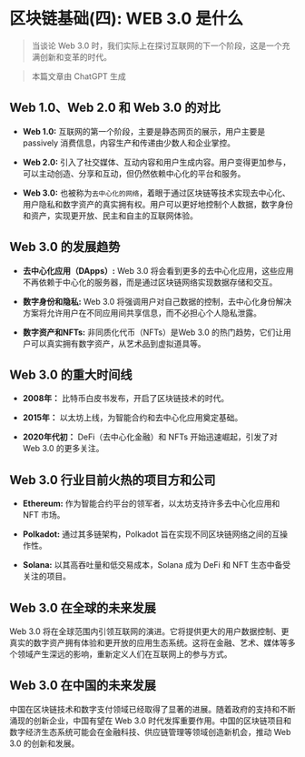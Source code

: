 # 区块链基础(四): WEB 3.0 是什么

> 当谈论 Web 3.0 时，我们实际上在探讨互联网的下一个阶段，这是一个充满创新和变革的时代。

> 本篇文章由 ChatGPT 生成

## Web 1.0、Web 2.0 和 Web 3.0 的对比

- **Web 1.0:** 互联网的第一个阶段，主要是静态网页的展示，用户主要是 passively 消费信息，内容生产和传递由少数人和企业掌控。

- **Web 2.0:** 引入了社交媒体、互动内容和用户生成内容。用户变得更加参与，可以主动创造、分享和互动，但仍然依赖中心化的平台和服务。

- **Web 3.0:** 也被称为`去中心化的网络`，着眼于通过区块链等技术实现去中心化、用户隐私和数字资产的真实拥有权。用户可以更好地控制个人数据，数字身份和资产，实现更开放、民主和自主的互联网体验。

## Web 3.0 的发展趋势

- **去中心化应用（DApps）:** Web 3.0 将会看到更多的去中心化应用，这些应用不再依赖于中心化的服务器，而是通过区块链网络实现数据存储和交互。

- **数字身份和隐私:** Web 3.0 将强调用户对自己数据的控制，去中心化身份解决方案将允许用户在不同应用间共享信息，而不必担心个人隐私泄露。

- **数字资产和NFTs:** 非同质化代币（NFTs）是Web 3.0 的热门趋势，它们让用户可以真实拥有数字资产，从艺术品到虚拟道具等。

## Web 3.0 的重大时间线

- **2008年：** 比特币白皮书发布，开启了区块链技术的时代。

- **2015年：** 以太坊上线，为智能合约和去中心化应用奠定基础。

- **2020年代初：** DeFi（去中心化金融）和 NFTs 开始迅速崛起，引发了对 Web 3.0 的更多关注。

## Web 3.0 行业目前火热的项目方和公司

- **Ethereum:** 作为智能合约平台的领军者，以太坊支持许多去中心化应用和 NFT 市场。

- **Polkadot:** 通过其多链架构，Polkadot 旨在实现不同区块链网络之间的互操作性。

- **Solana:** 以其高吞吐量和低交易成本，Solana 成为 DeFi 和 NFT 生态中备受关注的项目。

## Web 3.0 在全球的未来发展

Web 3.0 将在全球范围内引领互联网的演进。它将提供更大的用户数据控制、更真实的数字资产拥有体验和更开放的应用生态系统。这将在金融、艺术、媒体等多个领域产生深远的影响，重新定义人们在互联网上的参与方式。

## Web 3.0 在中国的未来发展

中国在区块链技术和数字支付领域已经取得了显著的进展。随着政府的支持和不断涌现的创新企业，中国有望在 Web 3.0 时代发挥重要作用。中国的区块链项目和数字经济生态系统可能会在金融科技、供应链管理等领域创造新机会，推动 Web 3.0 的创新和发展。